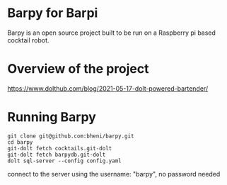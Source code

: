 # Barpy for Barpi

Barpy is an open source project built to be run on a Raspberry pi based cocktail robot.

# Overview of the project

https://www.dolthub.com/blog/2021-05-17-dolt-powered-bartender/

# Running Barpy

```
git clone git@github.com:bheni/barpy.git
cd barpy
git-dolt fetch cocktails.git-dolt
git-dolt fetch barpydb.git-dolt
dolt sql-server --config config.yaml
```

connect to the server using the username: "barpy", no password needed

